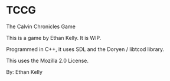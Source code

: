 # TCCG
The Calvin Chronicles Game

This is a game by Ethan Kelly. It is WIP.

Programmed in C++, it uses SDL and the Doryen / libtcod library.

This uses the Mozilla 2.0 License. 

By: Ethan Kelly
